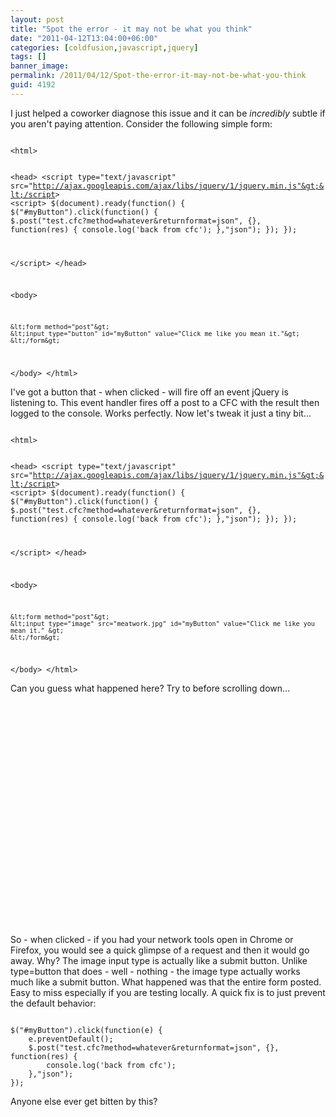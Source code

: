 ```yaml
---
layout: post
title: "Spot the error - it may not be what you think"
date: "2011-04-12T13:04:00+06:00"
categories: [coldfusion,javascript,jquery]
tags: []
banner_image: 
permalink: /2011/04/12/Spot-the-error-it-may-not-be-what-you-think
guid: 4192
---
```


I just helped a coworker diagnose this issue and it can be <i>incredibly</i> subtle if you aren't paying attention. Consider the following simple form:
<!--more-->
<p>

<code>
&lt;html&gt;

&lt;head&gt;
&lt;script type="text/javascript" src="http://ajax.googleapis.com/ajax/libs/jquery/1/jquery.min.js"&gt;&lt;/script&gt;
&lt;script&gt;
$(document).ready(function() {
	$("#myButton").click(function() {
		$.post("test.cfc?method=whatever&returnformat=json", {}, function(res) {
			console.log('back from cfc');
		},"json");
	});
});


&lt;/script&gt;
&lt;/head&gt;

&lt;body&gt;
	
	&lt;form method="post"&gt;	
	&lt;input type="button" id="myButton" value="Click me like you mean it."&gt;
	&lt;/form&gt;
	
&lt;/body&gt;
&lt;/html&gt;
</code>

<p>

I've got a button that - when clicked -  will fire off an event jQuery is listening to. This event handler fires off a post to a CFC with the result then logged to the console. Works perfectly. Now let's tweak it just a tiny bit...

<p>

<code>
&lt;html&gt;

&lt;head&gt;
&lt;script type="text/javascript" src="http://ajax.googleapis.com/ajax/libs/jquery/1/jquery.min.js"&gt;&lt;/script&gt;
&lt;script&gt;
$(document).ready(function() {
	$("#myButton").click(function() {
		$.post("test.cfc?method=whatever&returnformat=json", {}, function(res) {
			console.log('back from cfc');
		},"json");
	});
});


&lt;/script&gt;
&lt;/head&gt;

&lt;body&gt;
	
	&lt;form method="post"&gt;	
	&lt;input type="image" src="meatwork.jpg" id="myButton" value="Click me like you mean it." &gt;
	&lt;/form&gt;
	
&lt;/body&gt;
&lt;/html&gt;
</code>

<p>

Can you guess what happened here? Try to before scrolling down...

<p>

<br/><br/><br/><br/><br/><br/><br/>
<br/><br/><br/><br/><br/><br/><br/>
<br/><br/><br/><br/><br/><br/><br/>

<p>

So - when clicked - if you had your network tools open in Chrome or Firefox, you would see a quick glimpse of a request and then it would go away. Why? The image input type is actually like a submit button. Unlike type=button that does - well - nothing - the image type actually works much like a submit button. What happened was that the entire form posted. Easy to miss especially if you are testing locally. A quick fix is to just prevent the default behavior:

<p>

<code>
$("#myButton").click(function(e) {
	e.preventDefault();
	$.post("test.cfc?method=whatever&returnformat=json", {}, function(res) {
		console.log('back from cfc');
	},"json");
});
</code>

<p>

Anyone else ever get bitten by this?